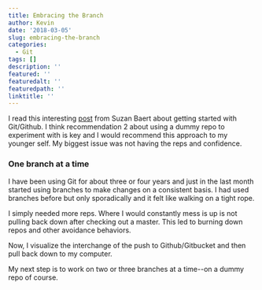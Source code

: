 ```yaml
---
title: Embracing the Branch
author: Kevin
date: '2018-03-05'
slug: embracing-the-branch
categories:
  - Git
tags: []
description: ''
featured: ''
featuredalt: ''
featuredpath: ''
linktitle: ''
---
```


I read this interesting [post](https://suzan.rbind.io/2018/03/reflections-4-months-of-github/) from Suzan Baert about getting started with Git/Github. I think recommendation 2 about using a dummy repo to experiment with is key and I would recommend this approach to my younger self. My biggest issue was not having the reps and confidence.  

### One branch at a time


I have been using Git for about three or four years and just in the last month started using branches to make changes on a consistent basis. I had used branches before but only sporadically and it felt like walking on a tight rope. 

I simply needed more reps. Where I would constantly mess is up is not pulling back down after checking out a master. This led to burning down repos and other avoidance behaviors. 

Now, I visualize the interchange of the push to Github/Gitbucket and then pull back down to my computer. 



My next step is to work on two or three branches at a time--on a dummy repo of course. 






